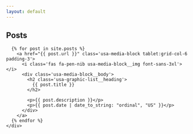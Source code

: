 ```yaml
---
layout: default
---
```


<section class="usa-graphic-list usa-section usa-section--light">
  <div class="grid-container">
    <h1>Posts</h1>
    <div class="usa-graphic-list__row grid-row grid-gap-6">

      {% for post in site.posts %}
        <a href="{{ post.url }}" class='usa-media-block tablet:grid-col-6 padding-3'>
          <i class='fas fa-pen-nib usa-media-block__img font-sans-3xl'></i>
          <div class='usa-media-block__body'>
            <h2 class='usa-graphic-list__heading'>
              {{ post.title }}
            </h2>

            <p>{{ post.description }}</p>
            <p>{{ post.date | date_to_string: "ordinal", "US" }}</p>
          </div>
        </a>
      {% endfor %}
    </div>
  </div>
</section>
